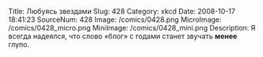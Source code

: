 Title: Любуясь звездами 
Slug: 428 
Category: xkcd 
Date: 2008-10-17 18:41:23 
SourceNum: 428 
Image: /comics/0428.png 
MicroImage: /comics/0428_micro.png 
MiniImage: /comics/0428_mini.png 
Description: Я всегда надеялся, что слово «блог» с годами станет звучать <b>менее</b> глупо. 

